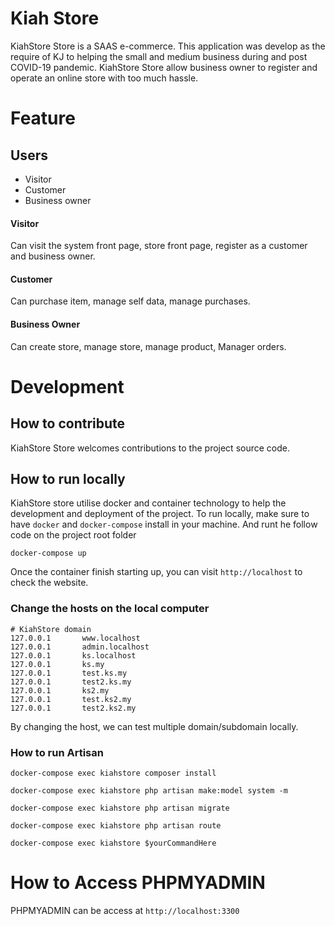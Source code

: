 # Kiah Store

KiahStore Store is a SAAS e-commerce. This application was develop as the require of KJ to helping the small and medium business during and post COVID-19 pandemic. KiahStore Store allow business owner to register and operate an online store with too much hassle.


# Feature

## Users
- Visitor
- Customer
- Business owner
#### Visitor

Can visit the system front page, store front page, register as a customer and business owner.

#### Customer
Can purchase item, manage self data, manage purchases.

#### Business Owner
Can create store, manage store, manage product, Manager orders.

# Development

## How to contribute

KiahStore Store welcomes contributions to the project source code. 

## How to run locally

KiahStore store utilise docker and container technology to help the development and deployment of the project. To run locally, make sure to have `docker` and `docker-compose` install in your machine. And runt he follow code on the project root folder
```
docker-compose up
```
Once the container finish starting up, you can visit `http://localhost` to check the website.

### Change the hosts on the local computer

```
# KiahStore domain
127.0.0.1       www.localhost
127.0.0.1       admin.localhost
127.0.0.1       ks.localhost
127.0.0.1       ks.my
127.0.0.1       test.ks.my
127.0.0.1       test2.ks.my
127.0.0.1       ks2.my
127.0.0.1       test.ks2.my
127.0.0.1       test2.ks2.my
```
By changing the host, we can test multiple domain/subdomain locally.

### How to run Artisan

```
docker-compose exec kiahstore composer install

docker-compose exec kiahstore php artisan make:model system -m

docker-compose exec kiahstore php artisan migrate

docker-compose exec kiahstore php artisan route

docker-compose exec kiahstore $yourCommandHere
```

# How to Access PHPMYADMIN

PHPMYADMIN can be access at `http://localhost:3300`